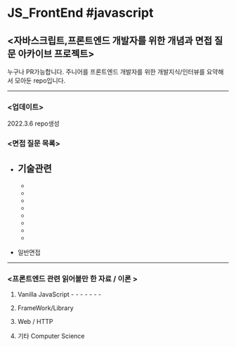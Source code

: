 # JS_FrontEnd #javascript

## <자바스크립트,프론트엔드 개발자를 위한 개념과 면접 질문 아카이브 프로젝트>

누구나 PR가능합니다. 주니어를 프론트엔드 개발자를 위한 개발지식/인터뷰를 요약해서 모아둔 repo입니다.

---

### <업데이트>

2022.3.6 repo생성


### <면접 질문 목록>

  * 기술관련
    -
    -
    -
    -
    -
    -
    -
    -
    -
    
   * 일반면접
  

--- 

### <프론트엔드 관련 읽어볼만 한 자료 / 이론 >

  1. Vanilla JavaScript
    -
    -
    -
    -
    -
    -
    -
    
  2. FrameWork/Library
  
  3. Web / HTTP
  
  4. 기타 Computer Science


